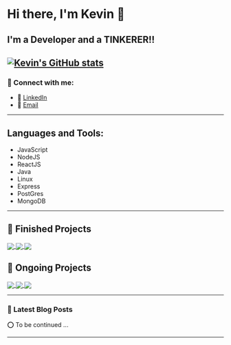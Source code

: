 # Hi there, I'm Kevin 👋 



## I'm a Developer and a TINKERER!!
[![Kevin's GitHub stats](https://github-readme-stats.vercel.app/api?username=kevin-otter-liu&show_icons=true&hide_border=true&count_private=true&theme=tokyonight)](https://github.com/anuraghazra/github-readme-stats)
---

### 👋 Connect with me:
- 🤝 [LinkedIn](https://www.linkedin.com/in/kevin-liu-kai-big-otter-codes)
- 📧 [Email](kevinliudevelopes@gmail.com)

---

## Languages and Tools:
- JavaScript
- NodeJS
- ReactJS
- Java
- Linux
- Express
- PostGres
- MongoDB

---

## 👏 Finished Projects
<a href="https://github.com/kevin-otter-liu/SSAD_Project">
    <img align="center" src="https://github-readme-stats.vercel.app/api/pin/?username=kevin-otter-liu&repo=SSAD_Project&theme=tokyonight">
</a>
<a href="https://github.com/kevin-otter-liu/Cz1015-DSAI">
    <img align="center" src="https://github-readme-stats.vercel.app/api/pin/?username=kevin-otter-liu&repo=cz1015-DSAI&theme=tokyonight">
</a>
<a href="https://github.com/kevin-otter-liu/PERN-Login">
    <img align="center" src="https://github-readme-stats.vercel.app/api/pin/?username=kevin-otter-liu&repo=PERN-Login&theme=tokyonight">
</a>

## 👷 Ongoing Projects
<a href="https://github.com/kevin-otter-liu/SSAD_Project">
    <img align="center" src="https://github-readme-stats.vercel.app/api/pin/?username=kevin-otter-liu&repo=CZ3002-Project&theme=tokyonight">
</a>
<a href="https://github.com/kevin-otter-liu/WAGMI">
    <img align="center" src="https://github-readme-stats.vercel.app/api/pin/?username=kevin-otter-liu&repo=WAGMI&theme=tokyonight">
</a>
<a href="https://github.com/kevin-otter-liu/wagmiORngmiPredictor">
    <img align="center" src="https://github-readme-stats.vercel.app/api/pin/?username=kevin-otter-liu&repo=wagmiORngmiPredictor&theme=tokyonight">
</a>


---

### 📕 Latest Blog Posts
⭕ To be continued ...
<!-- BLOG-POST-LIST:START -->
<!-- BLOG-POST-LIST:END -->


---
